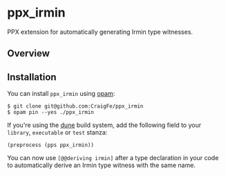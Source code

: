 # ppx_irmin

PPX extension for automatically generating Irmin type witnesses.

## Overview

## Installation

You can install `ppx_irmin` using [opam](https://opam.ocaml.org/):

```
$ git clone git@github.com:CraigFe/ppx_irmin
$ opam pin --yes ./ppx_irmin
```

If you're using the [dune](https://github.com/ocaml/dune) build system, add the following field to your `library`, `executable` or `test` stanza:

```
(preprocess (pps ppx_irmin))
```

You can now use `[@@deriving irmin]` after a type declaration in your code to automatically derive an Irmin type witness with the same name.
